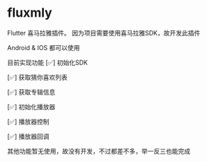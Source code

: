 # fluxmly

Flutter 喜马拉雅插件。
因为项目需要使用喜马拉雅SDK，故开发此插件

Android & IOS 都可以使用

目前实现功能
[✅] 初始化SDK

[✅] 获取猜你喜欢列表

[✅] 获取专辑信息

[✅] 初始化播放器

[✅] 播放器控制

[✅] 播放器回调


其他功能暂无使用，故没有开发，不过都差不多，举一反三也能完成

